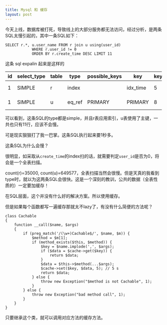 ```yaml
---
title: Mysql 和 缓存
layout: post
---
```


今天上线，数据库被打死，导致线上的大部分服务都无法访问，经过分析，是两条SQL太慢引起的，其中一条SQL如下：

    SELECT r.*, u.user_name FROM r join u using(user_id)
                WHERE r.user_id != 0
                ORDER BY r.create_time DESC LIMIT 11

这条 sql expalin 起来是这样的

| id |	select_type |	table	| type |	possible_keys |	key |	key_len |	ref | rows | Extra |
|----|--------------|-----------|------|------------------|-----|-----------|-------|------|-------|
| 1	| SIMPLE |	r |	index |	|	idx_time | 5 |	|	11	| Using where	|
| 1 |	SIMPLE |	u	| eq_ref |	PRIMARY	| PRIMARY	| 8	| r.user_id |	1 |	Using where |

可以看到，这条SQL的type都是simple，并且r表应用索引，u表使用了主键，一共也只有11行，应该不会慢。

可是现实狠狠打了我一巴掌。这条SQL执行起来要1秒多。

这条SQL为什么会慢？

很明显，如采取从`create_time`的index扫的话，就需要判定`user_id`是否为0，将会是一个全表扫描。

count(r)=35000, count(u)=649577，全表扫描当然会很慢。但是天真的我看到type时，就以为这两条SQL会很快。这是一个深刻的教训，公共的数据（全表性质的）一定要加缓存！

在SQL层面，这个并没有什么好的解决方案。所以使用缓存。

但是如果每个函数都写一遍缓存那就太不lazy了，有没有什么简便的方法呢？

    class Cachable
    {
    	function __call($name, $args)
    	{
    		if (preg_match('/(\w+)Cachable$/', $name, $m)) {
    			$method = $m[1];
    			if (method_exists($this, $method)) {
    				$key = $name.implode(',', $args);
    				if ($data = $cache->get($key)) {
    					return $data;
    				}
    				$data = $this->$method(...$args);
    				$cache->set($key, $data, 5); // 5 s
    				return $data;
    			} else {
    				throw new Exception("$method is not Cachable", 1);
    			}
    		} else {
    			throw new Exception("bad method call", 1);
    		}
    	}
    }

只要继承这个类，就可以调用对应方法的缓存方法。
